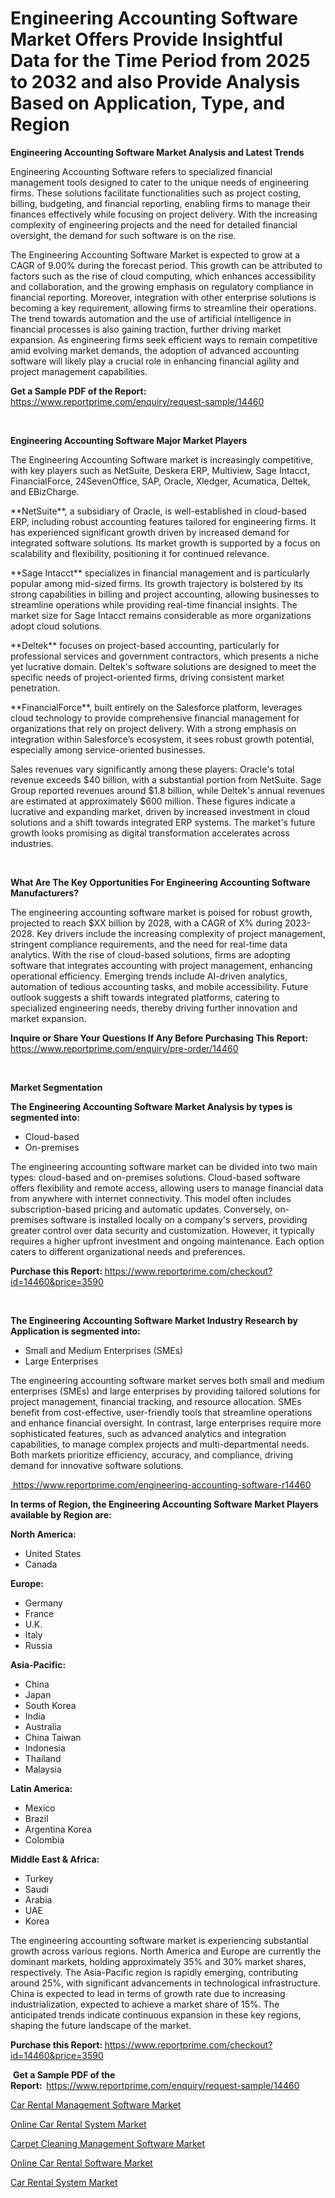 <p><h1>Engineering Accounting Software Market Offers Provide Insightful Data for the Time Period from 2025 to 2032 and also Provide Analysis Based on Application, Type, and Region</h1></p><p><strong>Engineering Accounting Software Market Analysis and Latest Trends</strong></p>
<p><p>Engineering Accounting Software refers to specialized financial management tools designed to cater to the unique needs of engineering firms. These solutions facilitate functionalities such as project costing, billing, budgeting, and financial reporting, enabling firms to manage their finances effectively while focusing on project delivery. With the increasing complexity of engineering projects and the need for detailed financial oversight, the demand for such software is on the rise.</p><p>The Engineering Accounting Software Market is expected to grow at a CAGR of 9.00% during the forecast period. This growth can be attributed to factors such as the rise of cloud computing, which enhances accessibility and collaboration, and the growing emphasis on regulatory compliance in financial reporting. Moreover, integration with other enterprise solutions is becoming a key requirement, allowing firms to streamline their operations. The trend towards automation and the use of artificial intelligence in financial processes is also gaining traction, further driving market expansion. As engineering firms seek efficient ways to remain competitive amid evolving market demands, the adoption of advanced accounting software will likely play a crucial role in enhancing financial agility and project management capabilities.</p></p>
<p><strong>Get a Sample PDF of the Report:&nbsp;</strong> <a href="https://www.reportprime.com/enquiry/request-sample/14460?utm_campaign=1876&utm_medium=2&utm_source=Github&utm_content=ia&utm_term=20032025&utm_id=engineering-accounting-software">https://www.reportprime.com/enquiry/request-sample/14460</a></p>
<p>&nbsp;</p>
<p><strong>Engineering Accounting Software Major Market Players</strong></p>
<p><p>The Engineering Accounting Software market is increasingly competitive, with key players such as NetSuite, Deskera ERP, Multiview, Sage Intacct, FinancialForce, 24SevenOffice, SAP, Oracle, Xledger, Acumatica, Deltek, and EBizCharge.</p><p>**NetSuite**, a subsidiary of Oracle, is well-established in cloud-based ERP, including robust accounting features tailored for engineering firms. It has experienced significant growth driven by increased demand for integrated software solutions. Its market growth is supported by a focus on scalability and flexibility, positioning it for continued relevance.</p><p>**Sage Intacct** specializes in financial management and is particularly popular among mid-sized firms. Its growth trajectory is bolstered by its strong capabilities in billing and project accounting, allowing businesses to streamline operations while providing real-time financial insights. The market size for Sage Intacct remains considerable as more organizations adopt cloud solutions.</p><p>**Deltek** focuses on project-based accounting, particularly for professional services and government contractors, which presents a niche yet lucrative domain. Deltek's software solutions are designed to meet the specific needs of project-oriented firms, driving consistent market penetration. </p><p>**FinancialForce**, built entirely on the Salesforce platform, leverages cloud technology to provide comprehensive financial management for organizations that rely on project delivery. With a strong emphasis on integration within Salesforce’s ecosystem, it sees robust growth potential, especially among service-oriented businesses.</p><p>Sales revenues vary significantly among these players: Oracle's total revenue exceeds $40 billion, with a substantial portion from NetSuite. Sage Group reported revenues around $1.8 billion, while Deltek's annual revenues are estimated at approximately $600 million. These figures indicate a lucrative and expanding market, driven by increased investment in cloud solutions and a shift towards integrated ERP systems. The market's future growth looks promising as digital transformation accelerates across industries.</p></p>
<p>&nbsp;</p>
<p><strong>What Are The Key Opportunities For Engineering Accounting Software Manufacturers?</strong></p>
<p><p>The engineering accounting software market is poised for robust growth, projected to reach $XX billion by 2028, with a CAGR of X% during 2023-2028. Key drivers include the increasing complexity of project management, stringent compliance requirements, and the need for real-time data analytics. With the rise of cloud-based solutions, firms are adopting software that integrates accounting with project management, enhancing operational efficiency. Emerging trends include AI-driven analytics, automation of tedious accounting tasks, and mobile accessibility. Future outlook suggests a shift towards integrated platforms, catering to specialized engineering needs, thereby driving further innovation and market expansion.</p></p>
<p><strong>Inquire or Share Your Questions If Any Before Purchasing This Report:</strong> <a href="https://www.reportprime.com/enquiry/pre-order/14460?utm_campaign=1876&utm_medium=2&utm_source=Github&utm_content=ia&utm_term=20032025&utm_id=engineering-accounting-software">https://www.reportprime.com/enquiry/pre-order/14460</a></p>
<p>&nbsp;</p>
<p><strong>Market Segmentation</strong></p>
<p><strong>The Engineering Accounting Software Market Analysis by types is segmented into:</strong></p>
<p><ul><li>Cloud-based</li><li>On-premises</li></ul></p>
<p><p>The engineering accounting software market can be divided into two main types: cloud-based and on-premises solutions. Cloud-based software offers flexibility and remote access, allowing users to manage financial data from anywhere with internet connectivity. This model often includes subscription-based pricing and automatic updates. Conversely, on-premises software is installed locally on a company's servers, providing greater control over data security and customization. However, it typically requires a higher upfront investment and ongoing maintenance. Each option caters to different organizational needs and preferences.</p></p>
<p><strong>Purchase this Report:&nbsp;</strong><a href="https://www.reportprime.com/checkout?id=14460&price=3590&utm_campaign=1876&utm_medium=2&utm_source=Github&utm_content=ia&utm_term=20032025&utm_id=engineering-accounting-software">https://www.reportprime.com/checkout?id=14460&price=3590</a></p>
<p>&nbsp;</p>
<p><strong>The Engineering Accounting Software Market Industry Research by Application is segmented into:</strong></p>
<p><ul><li>Small and Medium Enterprises (SMEs)</li><li>Large Enterprises</li></ul></p>
<p><p>The engineering accounting software market serves both small and medium enterprises (SMEs) and large enterprises by providing tailored solutions for project management, financial tracking, and resource allocation. SMEs benefit from cost-effective, user-friendly tools that streamline operations and enhance financial oversight. In contrast, large enterprises require more sophisticated features, such as advanced analytics and integration capabilities, to manage complex projects and multi-departmental needs. Both markets prioritize efficiency, accuracy, and compliance, driving demand for innovative software solutions.</p></p>
<p><a href="https://www.reportprime.com/engineering-accounting-software-r14460?utm_campaign=1876&utm_medium=2&utm_source=Github&utm_content=ia&utm_term=20032025&utm_id=engineering-accounting-software">&nbsp;https://www.reportprime.com/engineering-accounting-software-r14460</a></p>
<p><strong>In terms of Region, the Engineering Accounting Software Market Players available by Region are:</strong></p>
<p>
    <p> <strong> North America: </strong>
        <ul>
            <li>United States</li>
            <li>Canada</li>
        </ul>
        </p> 
    <p> <strong> Europe: </strong>
        <ul>
            <li>Germany</li>
            <li>France</li>
            <li>U.K.</li>
            <li>Italy</li>
            <li>Russia</li>
        </ul>
        </p> 
    <p> <strong> Asia-Pacific: </strong>
        <ul>
            <li>China</li>
            <li>Japan</li>
            <li>South Korea</li>
            <li>India</li>
            <li>Australia</li>
            <li>China Taiwan</li>
            <li>Indonesia</li>
            <li>Thailand</li>
            <li>Malaysia</li>
        </ul>
        </p> 
    <p> <strong> Latin America: </strong>
        <ul>
            <li>Mexico</li>
            <li>Brazil</li>
            <li>Argentina Korea</li>
            <li>Colombia</li>
        </ul>
        </p> 
    <p> <strong> Middle East & Africa: </strong>
        <ul>
            <li>Turkey</li>
            <li>Saudi</li>
            <li>Arabia</li>
            <li>UAE</li>
            <li>Korea</li>
        </ul>
    </p>
    </p>
<p><p>The engineering accounting software market is experiencing substantial growth across various regions. North America and Europe are currently the dominant markets, holding approximately 35% and 30% market shares, respectively. The Asia-Pacific region is rapidly emerging, contributing around 25%, with significant advancements in technological infrastructure. China is expected to lead in terms of growth rate due to increasing industrialization, expected to achieve a market share of 15%. The anticipated trends indicate continuous expansion in these key regions, shaping the future landscape of the market.</p></p>
<p><strong>Purchase this Report: </strong><a href="https://www.reportprime.com/checkout?id=14460&price=3590&utm_campaign=1876&utm_medium=2&utm_source=Github&utm_content=ia&utm_term=20032025&utm_id=engineering-accounting-software">https://www.reportprime.com/checkout?id=14460&price=3590</a></p>
<p>&nbsp;<strong>Get a Sample PDF of the Report:&nbsp;&nbsp;</strong><a href="https://www.reportprime.com/enquiry/request-sample/14460?utm_campaign=1876&utm_medium=2&utm_source=Github&utm_content=ia&utm_term=20032025&utm_id=engineering-accounting-software">https://www.reportprime.com/enquiry/request-sample/14460</a></p>
<p><strong></strong></p>
<p><p><a href="https://github.com/haklagjbj/Market-Research-Report-List-1/blob/main/car-rental-management-software-market.md?utm_campaign=1876&utm_medium=2&utm_source=Github&utm_content=ia&utm_term=20032025&utm_id=engineering-accounting-software">Car Rental Management Software Market</a></p><p><a href="https://github.com/latilsmickl8/Market-Research-Report-List-1/blob/main/online-car-rental-system-market.md?utm_campaign=1876&utm_medium=2&utm_source=Github&utm_content=ia&utm_term=20032025&utm_id=engineering-accounting-software">Online Car Rental System Market</a></p><p><a href="https://github.com/habyoneub/Market-Research-Report-List-1/blob/main/carpet-cleaning-management-software-market.md?utm_campaign=1876&utm_medium=2&utm_source=Github&utm_content=ia&utm_term=20032025&utm_id=engineering-accounting-software">Carpet Cleaning Management Software Market</a></p><p><a href="https://github.com/totrisammir/Market-Research-Report-List-1/blob/main/online-car-rental-software-market.md?utm_campaign=1876&utm_medium=2&utm_source=Github&utm_content=ia&utm_term=20032025&utm_id=engineering-accounting-software">Online Car Rental Software Market</a></p><p><a href="https://github.com/kemauteve/Market-Research-Report-List-1/blob/main/car-rental-system-market.md?utm_campaign=1876&utm_medium=2&utm_source=Github&utm_content=ia&utm_term=20032025&utm_id=engineering-accounting-software">Car Rental System Market</a></p></p>